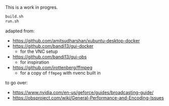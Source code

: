 This is a work in progres.

```bash
build.sh
run.sh
```

adapted from:
* https://github.com/amitsudharshan/xubuntu-desktop-docker
* https://github.com/bandi13/gui-docker
   * for the VNC setup
* https://github.com/bandi13/gui-obs
   * for inspiration
* https://github.com/jrottenberg/ffmpeg
   * for a copy of `ffmpeg` with nvenc built in


to go over:
* https://www.nvidia.com/en-us/geforce/guides/broadcasting-guide/
* https://obsproject.com/wiki/General-Performance-and-Encoding-Issues

